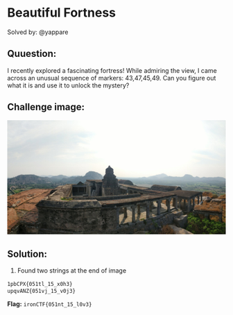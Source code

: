 # Beautiful Fortness

Solved by: @yappare 

## Quuestion:

I recently explored a fascinating fortress! While admiring the view, I came across an unusual sequence of markers: 43,47,45,49. Can you figure out what it is and use it to unlock the mystery?

## Challenge image:

![image](image.jpeg)

## Solution:

1. Found two strings at the end of image
```
1pbCPX{051tl_15_x0h3}
upqvANZ{051vj_15_v0j3}
```

**Flag:** `ironCTF{051nt_15_l0v3}`

